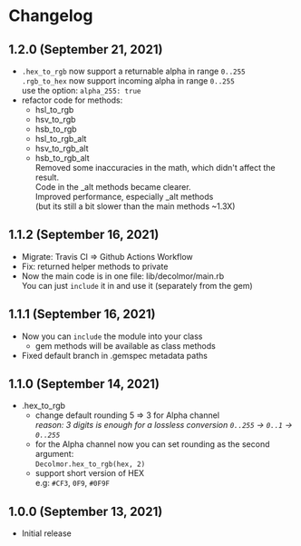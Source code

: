# Changelog

## 1.2.0 (September 21, 2021)

  * `.hex_to_rgb` now support a returnable alpha in range `0..255`  
    `.rgb_to_hex` now support incoming alpha in range `0..255`  
    use the option: `alpha_255: true`
  * refactor code for methods:
    - hsl_to_rgb
    - hsv_to_rgb
    - hsb_to_rgb
    - hsl_to_rgb_alt
    - hsv_to_rgb_alt
    - hsb_to_rgb_alt  
    Removed some inaccuracies in the math, which didn't affect the result.  
    Code in the _alt methods became clearer.  
    Improved performance, especially _alt methods  
    (but its still a bit slower than the main methods ~1.3X)

## 1.1.2 (September 16, 2021)

* Migrate: Travis CI => Github Actions Workflow
* Fix: returned helper methods to private
* Now the main code is in one file: lib/decolmor/main.rb  
  You can just `include` it in and use it (separately from the gem)

## 1.1.1 (September 16, 2021)

* Now you can `include` the module into your class
    * gem methods will be available as class methods
* Fixed default branch in .gemspec metadata paths

## 1.1.0 (September 14, 2021)

* .hex_to_rgb
  * change default rounding 5 => 3 for Alpha channel  
    *reason: 3 digits is enough for a lossless conversion `0..255` -> `0..1` -> `0..255`*
  * for the Alpha channel now you can set rounding as the second argument:  
  `Decolmor.hex_to_rgb(hex, 2)`
  * support short version of HEX  
  e.g: `#CF3`, `0F9`, `#0F9F`

## 1.0.0 (September 13, 2021)

* Initial release
